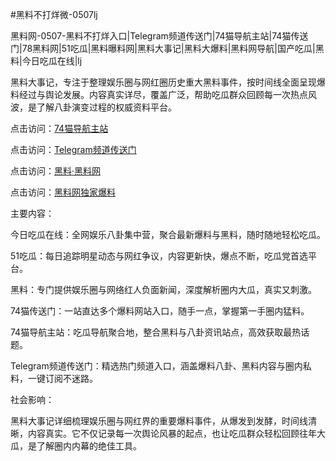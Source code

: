 #黑料不打烊微-0507lj

黑料网-0507-黑料不打烊入口|Telegram频道传送门|74猫导航主站|74猫传送门|78黑料网|51吃瓜|黑料曝料网|黑料大事记|黑料大爆料|黑料网导航|国产吃瓜|黑料|今日吃瓜在线|lj

黑料大事记，专注于整理娱乐圈与网红圈历史重大黑料事件，按时间线全面呈现爆料经过与舆论发展。内容真实详尽，覆盖广泛，帮助吃瓜群众回顾每一次热点风波，是了解八卦演变过程的权威资料平台。

点击访问：<a href="https://74mao.com/">74猫导航主站</a>

点击访问：<a href="https://74mao.com/">Telegram频道传送门</a>

点击访问：<a href="https://qfwfg.pages.dev/">黑料·黑料网</a>

点击访问：<a href="https://tyer.pages.dev/">黑料网独家爆料</a>

主要内容：

今日吃瓜在线：全网娱乐八卦集中营，聚合最新爆料与黑料，随时随地轻松吃瓜。

51吃瓜：每日追踪明星动态与网红争议，内容更新快，爆点不断，吃瓜党首选平台。

黑料：专门提供娱乐圈与网络红人负面新闻，深度解析圈内大瓜，真实又刺激。

74猫传送门：一站直达多个爆料网站入口，随手一点，掌握第一手圈内猛料。

74猫导航主站：吃瓜导航聚合地，整合黑料与八卦资讯站点，高效获取最热话题。

Telegram频道传送门：精选热门频道入口，涵盖爆料八卦、黑料内容与圈内私料，一键订阅不迷路。

社会影响：

黑料大事记详细梳理娱乐圈与网红界的重要爆料事件，从爆发到发酵，时间线清晰，内容真实。它不仅记录每一次舆论风暴的起点，也让吃瓜群众轻松回顾往年大瓜，是了解圈内内幕的绝佳工具。

<span style="display:none;">[Canonical link](https://github.com/3453252/345 ）</span>
